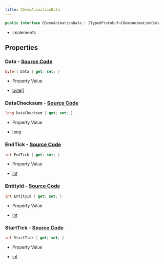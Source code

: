 ```yaml
---
title: CDemoAnimationData
---
```


```csharp
public interface CDemoAnimationData : ITypedProtobuf<CDemoAnimationData>, INativeHandle
```

- Implements

## Properties

### **Data** - [Source Code](https://github.com/swiftly-solution/swiftlys2/blob/main/managed/src/SwiftlyS2.Generated/Protobufs/Interfaces/CDemoAnimationData.cs#L22)

```csharp
byte[] Data { get; set; }
```

- Property Value

- [byte](https://learn.microsoft.com/dotnet/api/system.byte)[]

### **DataChecksum** - [Source Code](https://github.com/swiftly-solution/swiftlys2/blob/main/managed/src/SwiftlyS2.Generated/Protobufs/Interfaces/CDemoAnimationData.cs#L25)

```csharp
long DataChecksum { get; set; }
```

- Property Value

- [long](https://learn.microsoft.com/dotnet/api/system.int64)

### **EndTick** - [Source Code](https://github.com/swiftly-solution/swiftlys2/blob/main/managed/src/SwiftlyS2.Generated/Protobufs/Interfaces/CDemoAnimationData.cs#L19)

```csharp
int EndTick { get; set; }
```

- Property Value

- [int](https://learn.microsoft.com/dotnet/api/system.int32)

### **EntityId** - [Source Code](https://github.com/swiftly-solution/swiftlys2/blob/main/managed/src/SwiftlyS2.Generated/Protobufs/Interfaces/CDemoAnimationData.cs#L13)

```csharp
int EntityId { get; set; }
```

- Property Value

- [int](https://learn.microsoft.com/dotnet/api/system.int32)

### **StartTick** - [Source Code](https://github.com/swiftly-solution/swiftlys2/blob/main/managed/src/SwiftlyS2.Generated/Protobufs/Interfaces/CDemoAnimationData.cs#L16)

```csharp
int StartTick { get; set; }
```

- Property Value

- [int](https://learn.microsoft.com/dotnet/api/system.int32)

